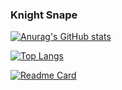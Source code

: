 ### Knight Snape

[![Anurag's GitHub stats](https://github-readme-stats.vercel.app/api?username=KnightSnape)](https://github.com/anuraghazra/github-readme-stats)



[![Top Langs](https://github-readme-stats.vercel.app/api/top-langs/?username=KnightSnape)](https://github.com/anuraghazra/github-readme-stats)



[![Readme Card](https://github-readme-stats.vercel.app/api/pin/?username=KnightSnape)](https://github.com/anuraghazra/github-readme-stats)
